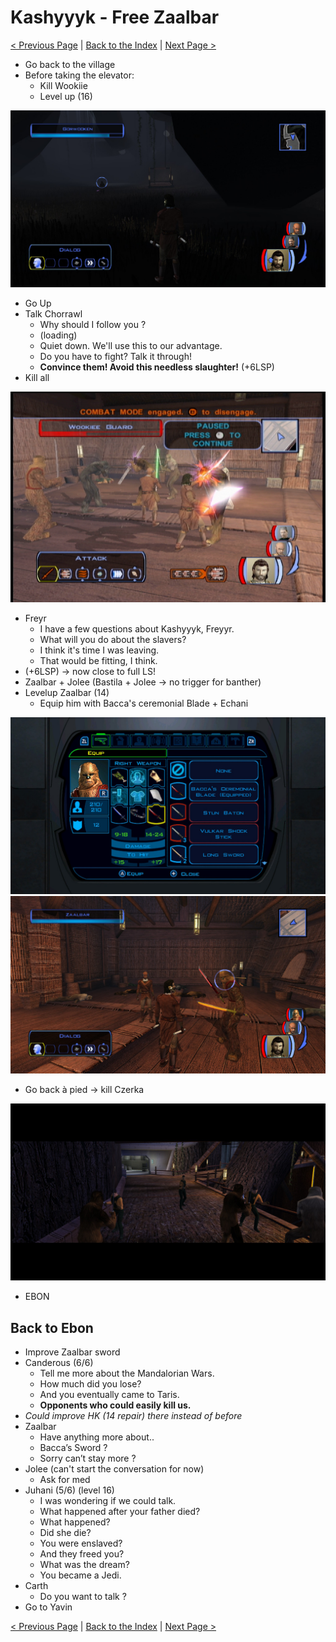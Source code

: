 # Kashyyyk - Free Zaalbar

[< Previous Page](055_Kashyyyk.md)
| [Back to the Index](../index.md)
| [Next Page >](058_YavinStation.md)

- Go back to the village
- Before taking the elevator:
    - Kill Wookiie
    - Level up (16)

![](../../resources/images/switch/2022013012093600-B5D02A793ED06B4BA008125C7E302FC9.jpg)

- Go Up
- Talk Chorrawl
    - Why should I follow you ?
    - (loading)
    - Quiet down. We'll use this to our advantage.
    - Do you have to fight? Talk it through!
    - **Convince them! Avoid this needless slaughter!** (+6LSP)
- Kill all

![KOTOR Guide-8](../../resources/images/screenshots/KOTOR%20Guide-8.png)

- Freyr
    - I have a few questions about Kashyyyk, Freyyr.
    - What will you do about the slavers?
    - I think it's time I was leaving.
    - That would be fitting, I think.
- (+6LSP) -> now close to full LS!
- Zaalbar + Jolee (Bastila + Jolee -> no trigger for banther)
- Levelup Zaalbar (14)
    - Equip him with Bacca's ceremonial Blade + Echani

![](../../resources/images/switch/2022013012211700-B5D02A793ED06B4BA008125C7E302FC9.jpg)
![](../../resources/images/switch/2022013012220300-B5D02A793ED06B4BA008125C7E302FC9.jpg)

- Go back à pied -> kill Czerka

![](../../resources/images/switch/2022013012243100-B5D02A793ED06B4BA008125C7E302FC9.jpg)

- EBON


## Back to Ebon

- Improve Zaalbar sword
- Canderous (6/6)
  - Tell me more about the Mandalorian Wars.
  - How much did you lose?
  - And you eventually came to Taris.
  - **Opponents who could easily kill us.**
- _Could improve HK (14 repair) there instead of before_
- Zaalbar
  - Have anything more about..
  - Bacca’s Sword ?
  - Sorry can’t stay more ?
- Jolee (can't start the conversation for now)
  - Ask for med
- Juhani (5/6) (level 16)
  - I was wondering if we could talk.
  - What happened after your father died?
  - What happened?
  - Did she die?
  - You were enslaved?
  - And they freed you?
  - What was the dream?
  - You became a Jedi.
- Carth
    - Do you want to talk ?
- Go to Yavin


[< Previous Page](055_Kashyyyk.md)
| [Back to the Index](../index.md)
| [Next Page >](058_YavinStation.md)
